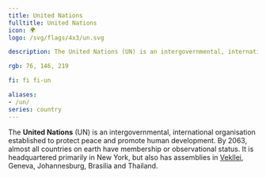 ```yaml
---
title: United Nations
fulltitle: United Nations
icon: 🌍
logo: /svg/flags/4x3/un.svg

description: The United Nations (UN) is an intergovernmental, international organisation established to protect peace and promote human development.

rgb: 76, 146, 219

fi: fi fi-un

aliases:
- /un/
series: country
---
```


The **United Nations** (UN) is an intergovernmental, international organisation established to protect peace and promote human development. By 2063, almost all countries on earth have membership or observational status. It is headquartered primarily in New York, but also has assemblies in [<span class="fi fi-com"></span> Vekllei](/vekllei), Geneva, Johannesburg, Brasilia and Thailand.
